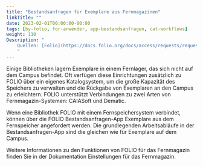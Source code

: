 ```yaml
---
title: "Bestandsanfragen für Exemplare aus Fernmagazinen"
linkTitle: ""
date: 2023-02-01T00:00:00-00:00
tags: [by-folio, for-anwender, app-bestandsanfragen, cat-workflows]
weight: 110
Description: "
    Quellen: [Folio](https://docs.folio.org/docs/access/requests/requests/#requesting-items-from-remote-storage) & [GBV](https://info.gbv.de/pages/viewpage.action?pageId=843317416)
    "
---
```


Einige Bibliotheken lagern Exemplare in einem Fernlager, das sich nicht auf dem Campus befindet. Oft verfügen diese Einrichtungen zusätzlich zu FOLIO über ein eigenes Katalogsystem, um die große Kapazität des Speichers zu verwalten und die Rückgabe von Exemplaren an den Campus zu erleichtern. FOLIO unterstützt Verbindungen zu zwei Arten von Fernmagazin-Systemen: CAIASoft und Dematic.

Wenn eine Bibliothek FOLIO mit einem Fernspeichersystem verbindet, können über die FOLIO Bestandsanfragen-App Exemplare aus dem Fernspeicher angefordert werden. Die grundlegenden Arbeitsabläufe in der Bestandsanfragen-App sind die gleichen wie für Exemplare auf dem Campus.

Weitere Informationen zu den Funktionen von FOLIO für das Fernmagazin finden Sie in der Dokumentation Einstellungen für das Fernmagazin.
